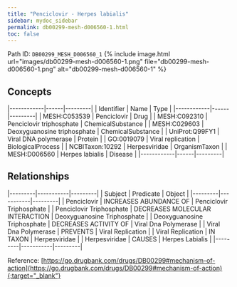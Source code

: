 ```yaml
---
title: "Penciclovir - Herpes labialis"
sidebar: mydoc_sidebar
permalink: db00299-mesh-d006560-1.html
toc: false 
---
```



Path ID: `DB00299_MESH_D006560_1`
{% include image.html url="images/db00299-mesh-d006560-1.png" file="db00299-mesh-d006560-1.png" alt="db00299-mesh-d006560-1" %}

## Concepts

|------------|------|---------|
| Identifier | Name | Type    |
|------------|------|---------|
| MESH:C053539 | Penciclovir | Drug |
| MESH:C092310 | Penciclovir triphosphate | ChemicalSubstance |
| MESH:C029603 | Deoxyguanosine triphosphate | ChemicalSubstance |
| UniProt:Q99FY1 | Viral DNA polymerase | Protein |
| GO:0019079 | Viral replication | BiologicalProcess |
| NCBITaxon:10292 | Herpesviridae | OrganismTaxon |
| MESH:D006560 | Herpes labialis | Disease |
|------------|------|---------|

## Relationships

|---------|-----------|---------|
| Subject | Predicate | Object  |
|---------|-----------|---------|
| Penciclovir | INCREASES ABUNDANCE OF | Penciclovir Triphosphate |
| Penciclovir Triphosphate | DECREASES MOLECULAR INTERACTION | Deoxyguanosine Triphosphate |
| Deoxyguanosine Triphosphate | DECREASES ACTIVITY OF | Viral Dna Polymerase |
| Viral Dna Polymerase | PREVENTS | Viral Replication |
| Viral Replication | IN TAXON | Herpesviridae |
| Herpesviridae | CAUSES | Herpes Labialis |
|---------|-----------|---------|

Reference: [https://go.drugbank.com/drugs/DB00299#mechanism-of-action](https://go.drugbank.com/drugs/DB00299#mechanism-of-action){:target="_blank"}